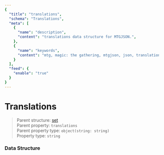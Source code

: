 ```yaml
---
{
  "title": "translations",
  "schema": "Translations",
  "meta": [
    {
      "name": "description",
      "content": "translations data structure for MTGJSON.",
    },
    {
      "name": "keywords",
      "content": "mtg, magic: the gathering, mtgjson, json, translations",
    }
  ],
  "feed": {
    "enable": "true"
  }
}
---
```


# Translations

> Parent structure: [set](../set)  
> Parent property: `translations`  
> Parent property type: `object(string: string)`  
> Property type: `string`  

### Data Structure

<GenerateTable/>